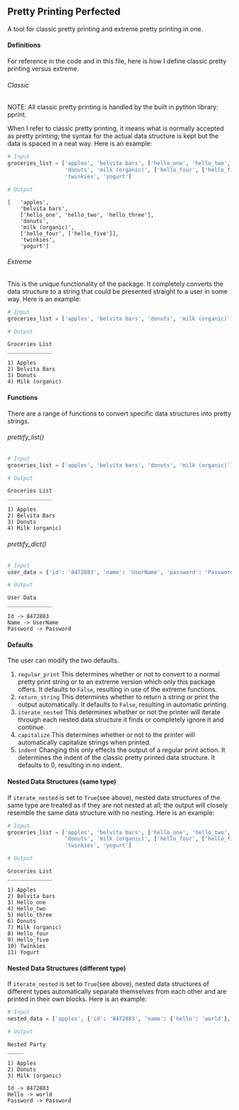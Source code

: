 ## Pretty Printing Perfected
A tool for classic pretty printing and extreme pretty printing in one.

#### Definitions
For reference in the code and in this file, here is how I define classic
pretty printing versus extreme.

###### Classic
NOTE: All classic pretty printing is handled by the built in python library: pprint.

When I refer to classic pretty printing, it means what is normally accepted
as pretty printing; the syntax for the actual data structure is kept but
the data is spaced in a neat way. Here is an example:

```python
# Input
groceries_list = ['apples', 'belvita bars', ['hello_one', 'hello_two', 'hello_three'],
                  'donuts', 'milk (organic)', ['hello_four', ['hello_five']],
                  'twinkies', 'yogurt']

# Output
```
```
[   'apples',
    'belvita bars',
    ['hello_one', 'hello_two', 'hello_three'],
    'donuts',
    'milk (organic)',
    ['hello_four', ['hello_five']],
    'twinkies',
    'yogurt']
```


###### Extreme
This is the unique functionality of the package. It completely converts the
data structure to a string that could be presented straight to a user in
some way. Here is an example:

```python
# Input
groceries_list = ['apples', 'belvita bars', 'donuts', 'milk (organic)']

# Output
```
```
Groceries List
______________

1) Apples
2) Belvita Bars
3) Donuts
4) Milk (organic)
```

#### Functions
There are a range of functions to convert specific data structures into
pretty strings.

###### prettify_list()

```python
# Input
groceries_list = ['apples', 'belvita bars', 'donuts', 'milk (organic)']

# Output
```
```
Groceries List
______________

1) Apples
2) Belvita Bars
3) Donuts
4) Milk (organic)
```

###### prettify_dict()

```python
# Input
user_data = {'id': '8472883', 'name': 'UserName', 'password': 'Password'}

# Output
```
```
User Data
______________

Id -> 8472883
Name -> UserName
Password -> Password
```

#### Defaults
The user can modify the two defaults.
1. `regular_print`
This determines whether or not to convert to a normal pretty print string
or to an extreme version which only this package offers. It defaults to
`False`, resulting in use of the extreme functions.
2. `return_string`
This determines whether to return a string or print the output automatically.
It defaults to `False`, resulting in automatic printing.
3. `iterate_nested`
This determines whether or not the printer will iterate through each nested
data structure it finds or completely ignore it and continue.
4. `capitalize`
This determines whether or not to the printer will automatically capitalize
strings when printed.
5. `indent`
Changing this only effects the output of a regular print action. It determines
the indent of the classic pretty printed data structure. It defaults to
0, resulting in no indent.

#### Nested Data Structures (same type)
If `iterate_nested` is set to `True`(see above), nested data structures
of the same type are treated as if they are not nested at all;
the output will closely resemble the same data structure with no
nesting. Here is an example:

```python
# Input
groceries_list = ['apples', 'belvita bars', ['hello_one', 'hello_two', 'hello_three'],
                  'donuts', 'milk (organic)', ['hello_four', ['hello_five']],
                  'twinkies', 'yogurt']

# Output
```
```
Groceries List
______________

1) Apples
2) Belvita bars
3) Hello_one
4) Hello_two
5) Hello_three
6) Donuts
7) Milk (organic)
8) Hello_four
9) Hello_five
10) Twinkies
11) Yogurt

```

#### Nested Data Structures (different type)
If `iterate_nested` is set to `True`(see above), nested data structures
of different types automatically separate themselves from each other and
are printed in their own blocks. Here is an example:

```python
# Input
nested_data = ['apples', {'id': '8472883', 'name': {'hello': 'world'}, 'password': 'Password'}, 'donuts', 'milk (organic)']

# Output
```
```
Nested Party
_____

1) Apples
2) Donuts
3) Milk (organic)

Id -> 8472883
Hello -> world
Password -> Password
```
